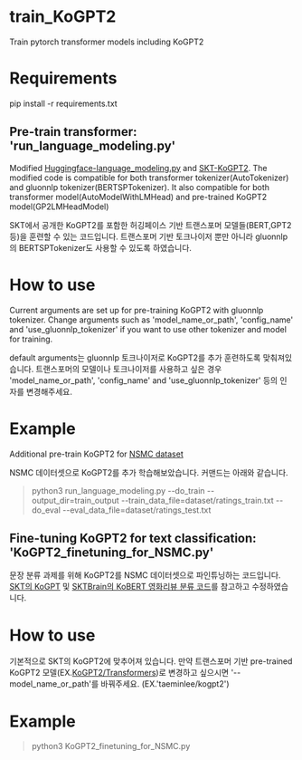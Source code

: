 # train_KoGPT2
Train pytorch transformer models including KoGPT2

# Requirements
pip install -r requirements.txt

## Pre-train transformer: 'run_language_modeling.py'
Modified [Huggingface-language_modeling.py](https://github.com/huggingface/transformers/tree/master/examples/language-modeling) and [SKT-KoGPT2](https://github.com/SKT-AI/KoGPT2).
The modified code is compatible for both transformer tokenizer(AutoTokenizer) and gluonnlp tokenizer(BERTSPTokenizer).
It also compatible for both transformer model(AutoModelWithLMHead) and pre-trained KoGPT2 model(GP2LMHeadModel)

SKT에서 공개한 KoGPT2를 포함한 허깅페이스 기반 트랜스포머 모델들(BERT,GPT2 등)을 훈련할 수 있는 코드입니다.
트랜스포머 기반 토크나이저 뿐만 아니라 gluonnlp의 BERTSPTokenizer도 사용할 수 있도록 하였습니다.

# How to use
Current arguments are set up for pre-training KoGPT2 with gluonnlp tokenizer. Change arguments such as 'model_name_or_path', 'config_name' and 'use_gluonnlp_tokenizer' if you want to use other tokenizer and model for training.

default arguments는 gluonnlp 토크나이저로 KoGPT2를 추가 훈련하도록 맞춰져있습니다. 트랜스포머의 모델이나 토크나이저를 사용하고 싶은 경우 'model_name_or_path', 'config_name' and 'use_gluonnlp_tokenizer' 등의 인자를 변경해주세요. 

# Example 
Additional pre-train KoGPT2 for [NSMC dataset](https://github.com/e9t/nsmc)

NSMC 데이터셋으로 KoGPT2를 추가 학습해보았습니다. 커맨드는 아래와 같습니다.

> python3 run_language_modeling.py --do_train --output_dir=train_output --train_data_file=dataset/ratings_train.txt --do_eval --eval_data_file=dataset/ratings_test.txt

## Fine-tuning KoGPT2 for text classification: 'KoGPT2_finetuning_for_NSMC.py'
문장 분류 과제를 위해 KoGPT2를 NSMC 데이터셋으로 파인튜닝하는 코드입니다.
[SKT의 KoGPT](https://github.com/SKT-AI/KoGPT2) 및 [SKTBrain의 KoBERT 영화리뷰 분류 코드](https://github.com/SKTBrain/KoBERT/blob/master/scripts/NSMC/naver_review_classifications_pytorch_kobert.ipynb)를 참고하고 수정하였습니다.

# How to use
기본적으로 SKT의 KoGPT2에 맞추어져 있습니다. 만약 트랜스포머 기반 pre-trained KoGPT2 모델(EX.[KoGPT2/Transformers](https://github.com/taeminlee/KoGPT2-Transformers))로 변경하고 싶으시면 '--model_name_or_path'를 바꿔주세요. (EX.'taeminlee/kogpt2')

# Example

> python3 KoGPT2_finetuning_for_NSMC.py



